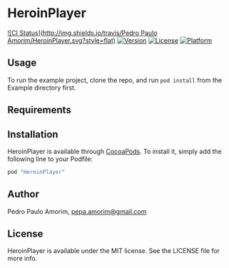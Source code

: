 # HeroinPlayer

[![CI Status](http://img.shields.io/travis/Pedro Paulo Amorim/HeroinPlayer.svg?style=flat)](https://travis-ci.org/pp.amorim/HeroinPlayer)
[![Version](https://img.shields.io/cocoapods/v/HeroinPlayer.svg?style=flat)](http://cocoapods.org/pods/HeroinPlayer)
[![License](https://img.shields.io/cocoapods/l/HeroinPlayer.svg?style=flat)](http://cocoapods.org/pods/HeroinPlayer)
[![Platform](https://img.shields.io/cocoapods/p/HeroinPlayer.svg?style=flat)](http://cocoapods.org/pods/HeroinPlayer)

## Usage

To run the example project, clone the repo, and run `pod install` from the Example directory first.

## Requirements

## Installation

HeroinPlayer is available through [CocoaPods](http://cocoapods.org). To install
it, simply add the following line to your Podfile:

```ruby
pod "HeroinPlayer"
```

## Author

Pedro Paulo Amorim, pepa.amorim@gmail.com

## License

HeroinPlayer is available under the MIT license. See the LICENSE file for more info.
